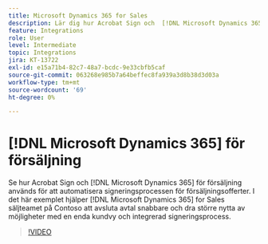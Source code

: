 ```yaml
---
title: Microsoft Dynamics 365 for Sales
description: Lär dig hur Acrobat Sign och  [!DNL Microsoft Dynamics 365] for Sales används för att automatisera signeringsprocessen för försäljningsofferter
feature: Integrations
role: User
level: Intermediate
topic: Integrations
jira: KT-13722
exl-id: e15a71b4-82c7-48a7-bcdc-9e33cbfb5caf
source-git-commit: 063268e985b7a64beffec8fa939a3d8b38d3d03a
workflow-type: tm+mt
source-wordcount: '69'
ht-degree: 0%

---
```


# [!DNL Microsoft Dynamics 365] för försäljning

Se hur Acrobat Sign och [!DNL Microsoft Dynamics 365] för försäljning används för att automatisera signeringsprocessen för försäljningsofferter. I det här exemplet hjälper [!DNL Microsoft Dynamics 365] for Sales säljteamet på Contoso att avsluta avtal snabbare och dra större nytta av möjligheter med en enda kundvy och integrerad signeringsprocess.

>[!VIDEO](https://video.tv.adobe.com/v/3447191?quality=12&learn=on&hidetitle=true&captions=swe)
